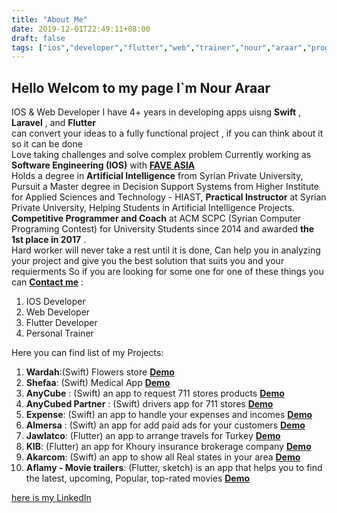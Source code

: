 ```yaml
---
title: "About Me"
date: 2019-12-01T22:49:11+08:00
draft: false
tags: ["ios","developer","flutter","web","trainer","nour","araar","programming"]
---
```


## Hello Welcom to my page I`m Nour Araar
IOS & Web Developer I have 4+ years in developing apps uisng **Swift** , **Laravel** , and  **Flutter**  
can convert your ideas to a fully functional project , if you can think about it so it can be done  
Love taking challenges and solve complex problem Currently working as **Software Engineering (IOS)** with [**FAVE ASIA**](https://www.myfave.com)  
Holds a degree in **Artificial Intelligence** from Syrian Private University, Pursuit a Master degree in Decision Support Systems from Higher Institute for Applied Sciences and Technology - HIAST, **Practical Instructor** at Syrian Private University, Helping Students in Artificial Intelligence Projects.  
**Competitive Programmer and Coach** at ACM SCPC (Syrian Computer Programing Contest) for University Students since 2014 and awarded **the 1st place in 2017** .  
Hard worker will never take a rest until it is done, Can help you in analyzing your project and give you the best solution that suits you and your requierments
So if you are looking for some one for one of these things you can [**Contact me**](/contact) :  
1. IOS Developer
2. Web Developer
3. Flutter Developer
4. Personal Trainer

Here you can find list of my Projects:  
1. **Wardah**:(Swift) Flowers store [**Demo**](https://apple.co/2ErgcVN)  
2. **Shefaa**: (Swift) Medical App	[**Demo**](https://bit.ly/2RilKHR)
3. **AnyCube** : (Swift) an app to request 711 stores products [**Demo**](https://bit.ly/2F89zbK) 
4. **AnyCubed Partner** : (Swift) drivers app for 711 stores [**Demo**](https://bit.ly/2IfXeE9)	
5. **Expense**: (Swift) an app to handle your expenses and incomes	[**Demo**](https://bit.ly/2F89vsw)
6. **Almersa** : (Swift) an app for add paid ads for your customers [**Demo**](https://apple.co/2LiDpgB)	
7. **Jawlatco**: (Flutter) an app to arrange travels for Turkey [**Demo**](https://bit.ly/2KTJpNp)
8. **KIB**: (Flutter) an app for Khoury insurance brokerage company [**Demo**](https://bit.ly/2WLDIIt)
9. **Akarcom**: (Swift) an app to show all Real states in your area [**Demo**](https://bit.ly/2XN38SF)	
10. **Aflamy - Movie trailers**: (Flutter, sketch) is an app that helps you to find the latest, upcoming, Popular, top-rated movies [**Demo**](https://bit.ly/2r8lfXX)  
  
[here is my LinkedIn](https://www.linkedin.com/in/nour-araar/)
